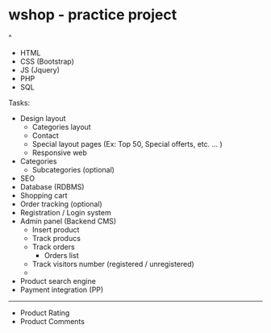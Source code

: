 # wshop - practice project
^
- HTML 
- CSS (Bootstrap)
- JS (Jquery)
- PHP 
- SQL

Tasks:
- Design layout
  - Categories layout
  - Contact
  - Special layout pages (Ex: Top 50, Special offerts, etc. ... )
  - Responsive web
- Categories
  - Subcategories (optional)
- SEO
- Database (RDBMS)
- Shopping cart
- Order tracking (optional)
- Registration / Login system
- Admin panel (Backend CMS)
  - Insert product 
  - Track producs
  - Track orders
    - Orders list
  - Track visitors number (registered / unregistered)
  - 
- Product search engine
- Payment integration (PP)
*******************************
- Product Rating
- Product Comments
